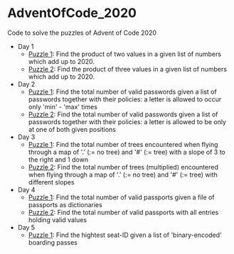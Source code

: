 # AdventOfCode_2020
Code to solve the puzzles of Advent of Code 2020  

- Day 1  
    - [Puzzle 1](https://adventofcode.com/2020/day/1): Find the product of two values in a given list of numbers which add up to 2020.  
    - [Puzzle 2](https://adventofcode.com/2020/day/1#part2): Find the product of three values in a given list of numbers which add up to 2020.  
- Day 2  
    - [Puzzle 1](https://adventofcode.com/2020/day/2): Find the total number of valid passwords given a list of passwords together with their policies: a letter is allowed to occur only 'min' - 'max' times  
    - [Puzzle 2](https://adventofcode.com/2020/day/2#part2): Find the total number of valid passwords given a list of passwords together with their policies: a letter is allowed to be only at one of both given positions  
- Day 3  
    - [Puzzle 1](https://adventofcode.com/2020/day/3): Find the total number of trees encountered when flying through a map of '.' (:= no tree) and '#' (:= tree) with a slope of 3 to the right and 1 down  
    - [Puzzle 2](https://adventofcode.com/2020/day/3#part2): Find the total number of trees (multiplied) encountered when flying through a map of '.' (:= no tree) and '#' (:= tree) with different slopes  
- Day 4  
    - [Puzzle 1](https://adventofcode.com/2020/day/4): Find the total number of valid passports given a file of passports as dictionaries  
    - [Puzzle 2](https://adventofcode.com/2020/day/4#part2): Find the total number of valid passports with all entries holding valid values    
- Day 5  
    - [Puzzle 1](https://adventofcode.com/2020/day/5): Find the hightest seat-ID given a list of 'binary-encoded' boarding passes  
